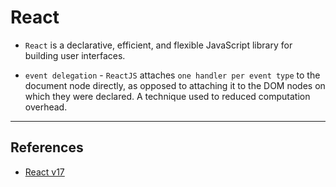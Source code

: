 # React

* `React` is a declarative, efficient, and flexible JavaScript library for building user interfaces.

* `event delegation` - `ReactJS` attaches `one handler per event type` to the document node directly, as opposed to attaching it to the DOM nodes on which they were declared. A technique used to reduced computation overhead.

---

## References

* [React v17](https://blog.logrocket.com/whats-new-in-react-v17-and-the-road-to-v18/)
